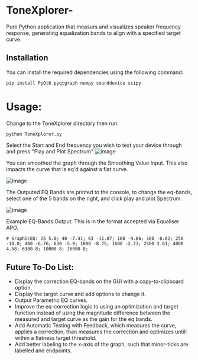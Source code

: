 # ToneXplorer-
 Pure Python application that measurs and visualizes speaker frequency response, generating equalization bands to align with a specified target curve.

## Installation

You can install the required dependencies using the following command:

```bash
pip install PyQt6 pyqtgraph numpy sounddevice scipy
```


# Usage:
Change to the ToneXplorer directory then run:
```bash
python ToneXplorer.py
```

Select the Start and End frequency you wish to test your device through and press "Play and Plot Spectrum"
![image](https://github.com/TheTheoM/ToneXplorer-/assets/103237702/12671b71-165c-4b33-ad13-6ee7350faa57)

You can smoothed the graph through the Smoothing Value Input. This also impacts the curve that is eq'd against a flat curve.

![image](https://github.com/TheTheoM/ToneXplorer-/assets/103237702/17207ffa-f986-48d1-ad28-71592ef4efb6)

The Outputed EQ Bands are printed to the console, to change the eq-bands, select one of the 5 bands on the right, and click play and plot Spectrum.

![image](https://github.com/TheTheoM/ToneXplorer-/assets/103237702/9ff691e0-597b-4f7f-a3e9-cb3033825c37)

Example EQ-Bands Output. This is in the format accepted via Equaliser APO.
```
# GraphicEQ: 25 5.0; 40 -7.41; 63 -11.07; 100 -9.66; 160 -8.02; 250 -10.0; 400 -6.76; 630 -5.9; 1000 -8.75; 1600 -2.73; 2500 2.61; 4000 4.58; 6300 8; 10000 8; 16000 8;
```

## Future To-Do List:
   - Display the correction EQ-bands on the GUI with a copy-to-clipboard option.
   - Display the target curve and add options to change it.
   - Output Parametric EQ curves.
   - Improve the eq-correction logic to using an optimization and target function instead of using the magnitude difference between the measured and target curve as the gain for the eq bands.
   - Add Automatic Testing with Feedback, which measures the curve, applies a correction, than measures the correction and optimizes untill within a flatness target threshold.
   - Add better labeling to the x-axis of the graph, such that minor-ticks are labelled and endpoints.  
